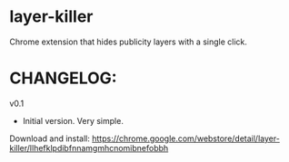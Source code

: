 layer-killer
==============

Chrome extension that hides publicity layers with a single click.

CHANGELOG:
==========

v0.1
- Initial version. Very simple.

Download and install:
https://chrome.google.com/webstore/detail/layer-killer/llhefklpdibfnnamgmhcnomibnefobbh